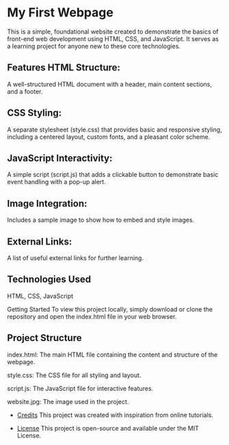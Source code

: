# My First Webpage
This is a simple, foundational website created to demonstrate the basics of front-end web development using HTML, CSS, and JavaScript. It serves as a learning project for anyone new to these core technologies.

## Features HTML Structure: 
A well-structured HTML document with a header, main content sections, and a footer.

## CSS Styling: 
A separate stylesheet (style.css) that provides basic and responsive styling, including a centered layout, custom fonts, and a pleasant color scheme.

## JavaScript Interactivity: 
A simple script (script.js) that adds a clickable button to demonstrate basic event handling with a pop-up alert.

## Image Integration: 
Includes a sample image to show how to embed and style images.

## External Links: 
A list of useful external links for further learning.

## Technologies Used

HTML,
CSS,
JavaScript

Getting Started
To view this project locally, simply download or clone the repository and open the index.html file in your web browser.

## Project Structure

index.html: The main HTML file containing the content and structure of the webpage.

style.css: The CSS file for all styling and layout.

script.js: The JavaScript file for interactive features.

website.jpg: The image used in the project.

- [Credits](#credits)
This project was created with inspiration from online tutorials.

- [License](#license)
This project is open-source and available under the MIT License.
